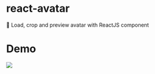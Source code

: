 # react-avatar
👤 Load, crop and preview avatar with ReactJS component

# Demo

![](https://github.com/kirill3333/react-avatar/blob/master/docs/example.gif)

